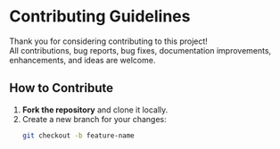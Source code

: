 # Contributing Guidelines

Thank you for considering contributing to this project!  
All contributions, bug reports, bug fixes, documentation improvements, enhancements, and ideas are welcome.

## How to Contribute
1. **Fork the repository** and clone it locally.
2. Create a new branch for your changes:
   ```bash
   git checkout -b feature-name
